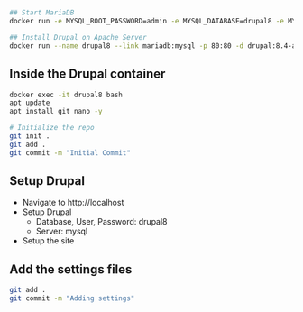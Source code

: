 #

```bash
## Start MariaDB
docker run -e MYSQL_ROOT_PASSWORD=admin -e MYSQL_DATABASE=drupal8 -e MYSQL_USER=drupal8 -e MYSQL_PASSWORD=drupal8 -v mariadb:/var/lib/mysql -d --name mariadb mariadb

## Install Drupal on Apache Server
docker run --name drupal8 --link mariadb:mysql -p 80:80 -d drupal:8.4-apache
```

## Inside the Drupal container

```bash
docker exec -it drupal8 bash
apt update
apt install git nano -y

# Initialize the repo
git init .
git add .
git commit -m "Initial Commit"
```

## Setup Drupal

- Navigate to http://localhost
- Setup Drupal
  - Database, User, Password: drupal8
  - Server: mysql
- Setup the site

## Add the settings files

```bash
git add .
git commit -m "Adding settings"
```
